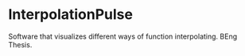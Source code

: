 # InterpolationPulse
Software that visualizes different ways of function interpolating. BEng Thesis.
